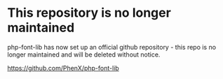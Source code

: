This repository is no longer maintained
============

php-font-lib has now set up an official github repository - this repo is no longer maintained
and will be deleted without notice.


https://github.com/PhenX/php-font-lib
